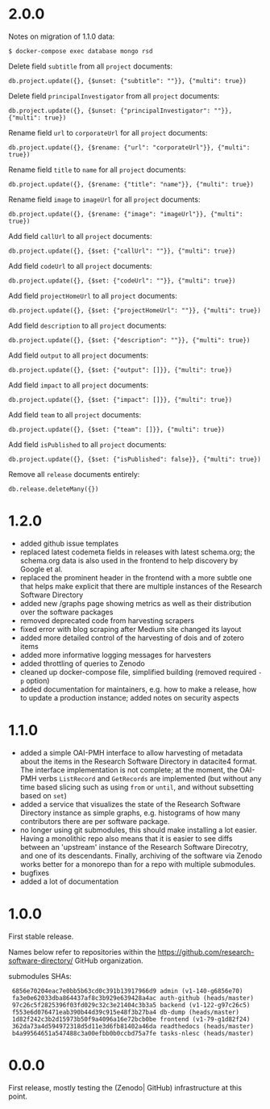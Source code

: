 # 2.0.0

Notes on migration of 1.1.0 data:

```
$ docker-compose exec database mongo rsd
```

Delete field ``subtitle`` from all ``project`` documents:
```
db.project.update({}, {$unset: {"subtitle": ""}}, {"multi": true})
```

Delete field ``principalInvestigator`` from all ``project`` documents:
```
db.project.update({}, {$unset: {"principalInvestigator": ""}}, {"multi": true})
```

Rename field ``url`` to ``corporateUrl`` for all ``project`` documents:
```
db.project.update({}, {$rename: {"url": "corporateUrl"}}, {"multi": true})
```

Rename field ``title`` to ``name`` for all ``project`` documents:
```
db.project.update({}, {$rename: {"title": "name"}}, {"multi": true})
```

Rename field ``image`` to ``imageUrl`` for all ``project`` documents:
```
db.project.update({}, {$rename: {"image": "imageUrl"}}, {"multi": true})
```

Add field ``callUrl`` to all ``project`` documents:
```
db.project.update({}, {$set: {"callUrl": ""}}, {"multi": true})
```

Add field ``codeUrl`` to all ``project`` documents:
```
db.project.update({}, {$set: {"codeUrl": ""}}, {"multi": true})
```

Add field ``projectHomeUrl`` to all ``project`` documents:
```
db.project.update({}, {$set: {"projectHomeUrl": ""}}, {"multi": true})
```

Add field ``description`` to all ``project`` documents:
```
db.project.update({}, {$set: {"description": ""}}, {"multi": true})
```

Add field ``output`` to all ``project`` documents:
```
db.project.update({}, {$set: {"output": []}}, {"multi": true})
```

Add field ``impact`` to all ``project`` documents:
```
db.project.update({}, {$set: {"impact": []}}, {"multi": true})
```

Add field ``team`` to all ``project`` documents:
```
db.project.update({}, {$set: {"team": []}}, {"multi": true})
```

Add field ``isPublished`` to all ``project`` documents:
```
db.project.update({}, {$set: {"isPublished": false}}, {"multi": true})
```

Remove all ``release`` documents entirely:
```
db.release.deleteMany({})
```

# 1.2.0

- added github issue templates
- replaced latest codemeta fields in releases with latest schema.org; the schema.org data is also used in the frontend to help discovery by Google et al.
- replaced the prominent header in the frontend with a more subtle one that helps make explicit that there are multiple instances of the Research Software Directory
- added new /graphs page showing metrics as well as their distribution over the software packages
- removed deprecated code from harvesting scrapers
- fixed error with blog scraping after Medium site changed its layout
- added more detailed control of the harvesting of dois and of zotero items
- added more informative logging messages for harvesters
- added throttling of queries to Zenodo
- cleaned up docker-compose file, simplified building (removed required ``-p`` option)
- added documentation for maintainers, e.g. how to make a release, how to update a production instance; added notes on security aspects

# 1.1.0

- added a simple OAI-PMH interface to allow harvesting of metadata about the 
items in the Research Software Directory in datacite4 format. The interface
implementation is not complete; at the moment, the OAI-PMH verbs ``ListRecord``
and ``GetRecords`` are implemented (but without any time based slicing such as
using ``from`` or ``until``, and without subsetting based on ``set``)
- added a service that visualizes the state of the Research Software Directory 
instance as simple graphs, e.g. histograms of how many contributors there are 
per software package.
- no longer using git submodules, this should make installing a lot easier. 
Having a monolithic repo also means that it is easier to see diffs between an 
'upstream' instance of the Research Software Direcotry, and one of its
descendants. Finally, archiving of the software via Zenodo works better for a
monorepo than for a repo with multiple submodules.
- bugfixes
- added a lot of documentation

# 1.0.0

First stable release.

Names below refer to repositories within the https://github.com/research-software-directory/ GitHub organization.

submodules SHAs:
```
 6856e70204eac7e0bb5b63cd0c391b13917966d9 admin (v1-140-g6856e70)
 fa3e0e62033dba864437af8c3b929e639428a4ac auth-github (heads/master)
 97c26c5f2825396f03fd029c32c3e21404c3b3a5 backend (v1-122-g97c26c5)
 f553e6d076471eab390b44d39c915e48f3b27ba4 db-dump (heads/master)
 1d82f242c3b2d15973b50f9a4096a16e72bcb0be frontend (v1-79-g1d82f24)
 362da73a4d594972318d5d11e3d6fb81402a46da readthedocs (heads/master)
 b4a99564651a547488c3a00efbb0b0ccbd75a7fe tasks-nlesc (heads/master)
```

# 0.0.0

First release, mostly testing the (Zenodo| GitHub) infrastructure at this point.

